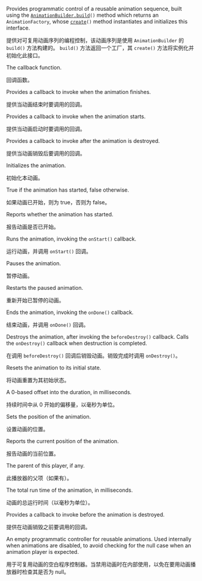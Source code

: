 Provides programmatic control of a reusable animation sequence,
built using the <code>[AnimationBuilder.build](api/animations/AnimationBuilder#build)\(\)</code>
method which returns an `AnimationFactory`, whose
<code>[create](api/animations/AnimationFactory#create)\(\)</code> method instantiates and
initializes this interface.

提供对可复用动画序列的编程控制，该动画序列是使用 `AnimationBuilder` 的 `build()` 方法构建的。
`build()` 方法返回一个工厂，其 `create()` 方法将实例化并初始化此接口。

The callback function.

回调函数。

Provides a callback to invoke when the animation finishes.

提供当动画结束时要调用的回调。

Provides a callback to invoke when the animation starts.

提供当动画启动时要调用的回调。

Provides a callback to invoke after the animation is destroyed.

提供当动画销毁后要调用的回调。

Initializes the animation.

初始化本动画。

True if the animation has started, false otherwise.

如果动画已开始，则为 true，否则为 false。

Reports whether the animation has started.

报告动画是否已开始。

Runs the animation, invoking the `onStart()` callback.

运行动画，并调用 `onStart()` 回调。

Pauses the animation.

暂停动画。

Restarts the paused animation.

重新开始已暂停的动画。

Ends the animation, invoking the `onDone()` callback.

结束动画，并调用 `onDone()` 回调。

Destroys the animation, after invoking the `beforeDestroy()` callback.
Calls the `onDestroy()` callback when destruction is completed.

在调用 `beforeDestroy()` 回调后销毁动画。销毁完成时调用 `onDestroy()`。

Resets the animation to its initial state.

将动画重置为其初始状态。

A 0-based offset into the duration, in milliseconds.

持续时间中从 0 开始的偏移量，以毫秒为单位。

Sets the position of the animation.

设置动画的位置。

Reports the current position of the animation.

报告动画的当前位置。

The parent of this player, if any.

此播放器的父项（如果有）。

The total run time of the animation, in milliseconds.

动画的总运行时间（以毫秒为单位）。

Provides a callback to invoke before the animation is destroyed.

提供在动画销毁之前要调用的回调。

An empty programmatic controller for reusable animations.
Used internally when animations are disabled, to avoid
checking for the null case when an animation player is expected.

用于可复用动画的空白程序控制器。当禁用动画时在内部使用，以免在要用动画播放器时检查其是否为 null。